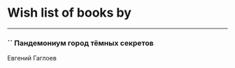 # Wish list of books by [](https://plus.google.com/u/0/112499141381613191217/)
---

### `` Пандемониум город тёмных секретов
Евгений Гаглоев

